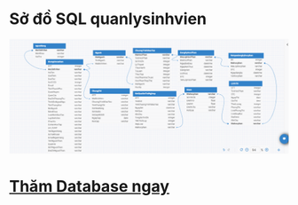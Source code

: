 # Sở đồ SQL quanlysinhvien
<img src = "https://github.com/cuongle4399/cuongle4399/blob/main/img/QLSV%20database.png">
<h1><a href="https://erd.dbdesigner.net/designer/schema/1746671858-qlsv">Thăm Database ngay</a></h1>
